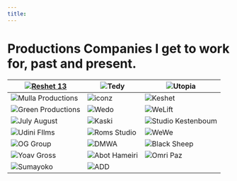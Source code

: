 ```yaml
---
title: 
---
```

# Productions Companies I get to work for, past and present.



| [![Reshet 13](/img/clients/reshet.jpg)](https://13tv.co.il/)| ![Tedy](/img/clients/tedi.jpg) | ![Utopia](/img/clients/utopia.jpg) |
| ------ | ------ | ------ |
|  ![Mulla Productions](/img/clients/mulla.jpg)    |   ![iconz](/img/clients/wedo.jpg)   |  ![Keshet](/img/clients/keshet.jpg)
|  ![Green Productions](/img/clients/green.jpg)    |   ![Wedo](/img/clients/wedo.jpg)   |   ![WeLift](/img/clients/welift.jpg)   |
|  ![July August](/img/clients/julaug.jpg)    |   ![Kaski](/img/clients/kaski.jpg)   |   ![Studio Kestenboum](/img/clients/kestenboum.jpg)   |
|  ![Udini FIlms](/img/clients/udini.jpg)    |   ![Roms Studio](/img/clients/roms.jpg)   |   ![WeWe](/img/clients/wewe.jpg)   |
|  ![OG Group](/img/clients/oggroup.jpg) |  ![DMWA](/img/clients/dmwa.jpg) |  ![Black Sheep](/img/clients/blacksheep.jpg) |
|  ![Yoav Gross](/img/clients/yoavg.jpg)    |   ![Abot Hameiri](/img/clients/abot.jpg)   |   ![Omri Paz](/img/clients/omrip.jpg)   |
|  ![Sumayoko](/img/clients/sumayoko.jpg)    |   ![ADD](/img/clients/add.jpg)   |       |
